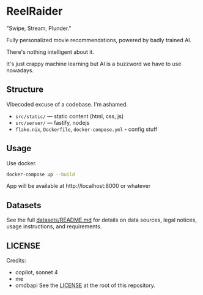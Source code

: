 # ReelRaider
"Swipe, Stream, Plunder."

Fully personalized movie recommendations, powered by badly trained AI.

There's nothing intelligent about it.

It's just crappy machine learning but AI is a buzzword we have to use nowadays.

## Structure
Vibecoded excuse of a codebase. I'm ashamed.
- `src/static/` — static content (html, css, js)
- `src/server/` — fastify, nodejs
- `flake.nix`, `Dockerfile`, `docker-compose.yml` - config stuff

## Usage
Use docker.

```bash
docker-compose up --build
```

App will be available at http://localhost:8000 or whatever

## Datasets
See the full [datasets/README.md](datasets/README.md) for details on data sources, legal notices, usage instructions, and requirements.

## LICENSE
Credits:
- copilot, sonnet 4
- me
- omdbapi
See the [LICENSE](./LICENSE) at the root of this repository.